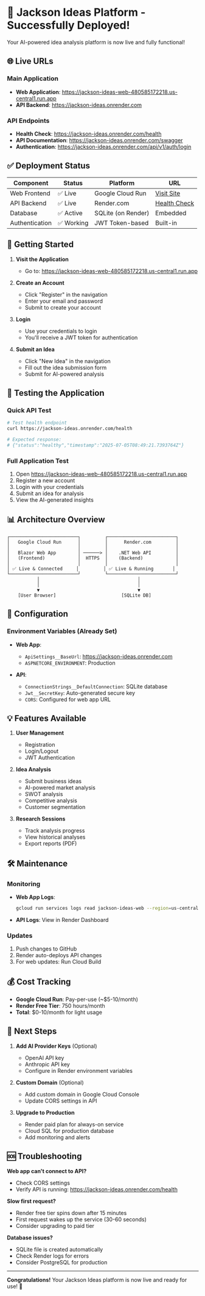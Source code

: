 # 🎉 Jackson Ideas Platform - Successfully Deployed!

Your AI-powered idea analysis platform is now live and fully functional!

## 🌐 Live URLs

### Main Application
- **Web Application**: https://jackson-ideas-web-480585172218.us-central1.run.app
- **API Backend**: https://jackson-ideas.onrender.com

### API Endpoints
- **Health Check**: https://jackson-ideas.onrender.com/health
- **API Documentation**: https://jackson-ideas.onrender.com/swagger
- **Authentication**: https://jackson-ideas.onrender.com/api/v1/auth/login

## ✅ Deployment Status

| Component | Status | Platform | URL |
|-----------|--------|----------|-----|
| Web Frontend | ✅ Live | Google Cloud Run | [Visit Site](https://jackson-ideas-web-480585172218.us-central1.run.app) |
| API Backend | ✅ Live | Render.com | [Health Check](https://jackson-ideas.onrender.com/health) |
| Database | ✅ Active | SQLite (on Render) | Embedded |
| Authentication | ✅ Working | JWT Token-based | Built-in |

## 🚀 Getting Started

1. **Visit the Application**
   - Go to: https://jackson-ideas-web-480585172218.us-central1.run.app
   
2. **Create an Account**
   - Click "Register" in the navigation
   - Enter your email and password
   - Submit to create your account

3. **Login**
   - Use your credentials to login
   - You'll receive a JWT token for authentication

4. **Submit an Idea**
   - Click "New Idea" in the navigation
   - Fill out the idea submission form
   - Submit for AI-powered analysis

## 🧪 Testing the Application

### Quick API Test
```bash
# Test health endpoint
curl https://jackson-ideas.onrender.com/health

# Expected response:
# {"status":"healthy","timestamp":"2025-07-05T08:49:21.7393764Z"}
```

### Full Application Test
1. Open https://jackson-ideas-web-480585172218.us-central1.run.app
2. Register a new account
3. Login with your credentials
4. Submit an idea for analysis
5. View the AI-generated insights

## 📊 Architecture Overview

```
┌─────────────────────────┐         ┌─────────────────────────┐
│   Google Cloud Run      │         │      Render.com         │
│                         │         │                         │
│   Blazor Web App        │ ──────> │    .NET Web API         │
│   (Frontend)            │  HTTPS  │    (Backend)            │
│                         │         │                         │
│ ✅ Live & Connected     │         │ ✅ Live & Running       │
└─────────────────────────┘         └─────────────────────────┘
           │                                    │
           │                                    │
           ▼                                    ▼
    [User Browser]                        [SQLite DB]
```

## 🔧 Configuration

### Environment Variables (Already Set)
- **Web App**:
  - `ApiSettings__BaseUrl`: https://jackson-ideas.onrender.com
  - `ASPNETCORE_ENVIRONMENT`: Production

- **API**:
  - `ConnectionStrings__DefaultConnection`: SQLite database
  - `Jwt__SecretKey`: Auto-generated secure key
  - `CORS`: Configured for web app URL

## 💡 Features Available

1. **User Management**
   - Registration
   - Login/Logout
   - JWT Authentication

2. **Idea Analysis**
   - Submit business ideas
   - AI-powered market analysis
   - SWOT analysis
   - Competitive analysis
   - Customer segmentation

3. **Research Sessions**
   - Track analysis progress
   - View historical analyses
   - Export reports (PDF)

## 🛠️ Maintenance

### Monitoring
- **Web App Logs**: 
  ```bash
  gcloud run services logs read jackson-ideas-web --region=us-central1
  ```
- **API Logs**: View in Render Dashboard

### Updates
1. Push changes to GitHub
2. Render auto-deploys API changes
3. For web updates: Run Cloud Build

## 💰 Cost Tracking

- **Google Cloud Run**: Pay-per-use (~$5-10/month)
- **Render Free Tier**: 750 hours/month
- **Total**: $0-10/month for light usage

## 🎯 Next Steps

1. **Add AI Provider Keys** (Optional)
   - OpenAI API key
   - Anthropic API key
   - Configure in Render environment variables

2. **Custom Domain** (Optional)
   - Add custom domain in Google Cloud Console
   - Update CORS settings in API

3. **Upgrade to Production**
   - Render paid plan for always-on service
   - Cloud SQL for production database
   - Add monitoring and alerts

## 🆘 Troubleshooting

**Web app can't connect to API?**
- Check CORS settings
- Verify API is running: https://jackson-ideas.onrender.com/health

**Slow first request?**
- Render free tier spins down after 15 minutes
- First request wakes up the service (30-60 seconds)
- Consider upgrading to paid tier

**Database issues?**
- SQLite file is created automatically
- Check Render logs for errors
- Consider PostgreSQL for production

---

**Congratulations!** Your Jackson Ideas platform is now live and ready for use! 🎊